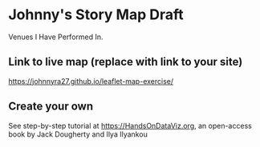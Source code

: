 # Johnny's Story Map Draft
Venues I Have Performed In.

## Link to live map (replace with link to your site)
https://johnnyra27.github.io/leaflet-map-exercise/

## Create your own
See step-by-step tutorial at https://HandsOnDataViz.org, an open-access book by Jack Dougherty and Ilya Ilyankou
